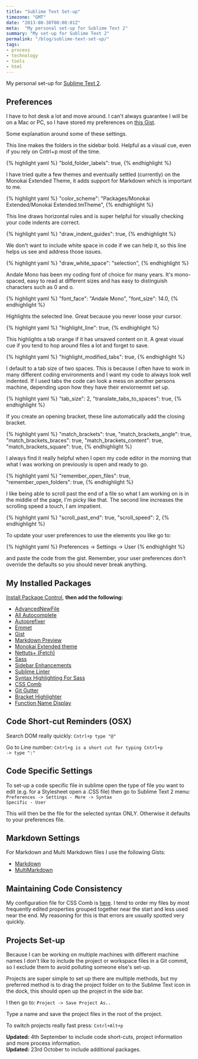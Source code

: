 ```yaml
---
title: "Sublime Text Set-up"
timezone: "GMT"
date: "2013-08-30T00:00:01Z"
meta:  "My personal set-up for Sublime Text 2"
summary: "My set-up for Sublime Text 2"
permalink: "/blog/sublime-text-set-up/"
tags:
- process
- technology
- tools
- html
---
```

My personal set-up for [Sublime Text 2](https://www.sublimetext.com "Sublime Text 2").

## Preferences

I have to hot desk a lot and move around. I can't always guarantee I will be on a Mac or PC, so I have stored my preferences on [this Gist](https://gist.github.com/vipickering/6375327).

Some explanation around some of these settings.

This line makes the folders in the sidebar bold. Helpful as a visual cue, even if you rely on Cntrl+p most of the time.

{% highlight yaml %}
  "bold_folder_labels": true,
{% endhighlight %}

I have tried quite a few themes and eventually settled (currently) on the Monokai Extended Theme, it adds support for Markdown which is important to me.

{% highlight yaml %}
  "color_scheme": "Packages/Monokai Extended/Monokai Extended.tmTheme",
{% endhighlight %}

This line draws horizontal rules and is super helpful for visually checking your code indents are correct.

{% highlight yaml %}
  "draw_indent_guides": true,
{% endhighlight %}

We don't want to include white space in code if we can help it, so this line helps us see and address those issues.

{% highlight yaml %}
  "draw_white_space": "selection",
{% endhighlight %}

Andale Mono has been my coding font of choice for many years. It's mono-spaced, easy to read at different sizes and has easy to distinguish characters such as 0 and o.

{% highlight yaml %}
  "font_face": "Andale Mono",
  "font_size": 14.0,
{% endhighlight %}

Highlights the selected line. Great because you never loose your cursor.

{% highlight yaml %}
  "highlight_line": true,
{% endhighlight %}

This highlights a tab orange if it has unsaved content on it. A great visual cue if you tend to hop around files a lot and forget to save.

{% highlight yaml %}
  "highlight_modified_tabs": true,
{% endhighlight %}

I default to a tab size of two spaces. This is because I often have to work in many different coding environments and I want my code to always look well indented. If I used tabs the code can look a mess on another persons machine, depending upon how they have their enviornemnt set up.

{% highlight yaml %}
  "tab_size": 2,
  "translate_tabs_to_spaces": true,
{% endhighlight %}

If you create an opening bracket, these line automatically add the closing bracket.

{% highlight yaml %}
  "match_brackets": true,
  "match_brackets_angle": true,
  "match_brackets_braces": true,
  "match_brackets_content": true,
  "match_brackets_square": true,
{% endhighlight %}

I always find it really helpful when I open my code editor in the morning that what I was working on previously is open and ready to go.

{% highlight yaml %}
  "remember_open_files": true,
  "remember_open_folders": true,
{% endhighlight %}

I like being able to scroll past the end of a file so what I am working on is in the middle of the page, I'm picky like that.
The second line increases the scrolling speed a touch, I am impatient.

{% highlight yaml %}
  "scroll_past_end": true,
  "scroll_speed": 2,
{% endhighlight %}

To update your user preferences to use the elements you like go to:

{% highlight yaml %}
  Preferences -> Settings -> User
{% endhighlight %}

and paste the code from the gist. Remember, your user preferences don't override the defaults so you should never break anything.

## My Installed Packages
[Install Package Control](https://packagecontrol.io), **then add the following:**

-  [AdvancedNewFile](https://github.com/skuroda/Sublime-AdvancedNewFile)
-  [All Autocomplete](https://github.com/alienhard/SublimeAllAutocomplete)
-  [Autoprefixer](https://github.com/sindresorhus/sublime-autoprefixer)
-  [Emmet](https://docs.emmet.io)
-  [Gist](https://github.com/condemil/Gist)
-  [Markdown Preview](https://github.com/revolunet/sublimetext-markdown-preview)
-  [Monokai Extended theme](https://github.com/jonschlinkert/sublime-monokai-extended)
-  [Nettuts+ (Fetch)](https://net.tutsplus.com/articles/news/introducing-nettuts-fetch/)
-  [Sass](https://github.com/mischah/Sublime-Text-2-Settings/tree/master/Sass)
-  [Sidebar Enhancements](https://github.com/titoBouzout/SideBarEnhancements/tree/st3)
-  [Sublime Linter](https://github.com/SublimeLinter/SublimeLinter)
-  [Syntax Highlighting For Sass](https://github.com/P233/Syntax-highlighting-for-Sass)
-  [CSS Comb](https://csscomb.com)
-  [Git Gutter](https://github.com/jisaacks/GitGutter)
-  [Bracket Highlighter](https://github.com/facelessuser/BracketHighlighter)
-  [Function Name Display](https://github.com/akrabat/SublimeFunctionNameDisplay)

## Code Short-cut Reminders (OSX)

Search DOM really quickly: <code>Cntrl+p type "@"</code>

Go to Line number: <code>Cntrl+g is a short cut for typing Cntrl+p -> type ":"</code>


## Code Specific Settings
To set-up a code specific file in sublime open the type of file you want to edit (e.g. for a Stylesheet open a .CSS file) then go to Sublime Text 2 menu: <code>Preferences -> Settings - More -> Syntax Specific - User</code>

This will then be the file for the selected syntax ONLY. Otherwise it defaults to your preferences file.

## Markdown Settings

For Markdown and Multi Markdown files I use the following Gists:

-  [Markdown](https://gist.github.com/vipickering/6672778)
-  [MultiMarkdown](https://gist.github.com/vipickering/6672771)

## Maintaining Code Consistency

My configuration file for CSS Comb is [here](https://gist.github.com/vipickering/6582514). I tend to order my files by most frequently edited properties grouped together near the start and less used near the end. My reasoning for this is that errors are usually spotted very quickly.

## Projects Set-up
Because I can be working on multiple machines with different machine names I don't like to include the project or workspace files in a Git commit, so I exclude them to avoid polluting someone else's set-up.

Projects are super simple to set up there are multiple methods, but my preferred method is to drag the project folder on to the Sublime Text icon in the dock, this should open up the project in the side bar.

I then go to: <code>Project -> Save Project As..</code>

Type a name and save the project files in the root of the project.

To switch projects really fast press: <code>Cntrl+Alt+p</code>

<p class="updateHighlight"><strong>Updated:</strong> 4th September to include code short-cuts, project information and more process information.<br/><strong>Updated:</strong> 23rd October to include additional packages.</p>
